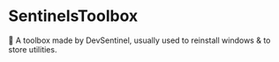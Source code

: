 # SentinelsToolbox
🔨 A toolbox made by DevSentinel, usually used to reinstall windows &amp; to store utilities.

